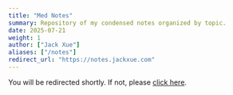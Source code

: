 ```yaml
---
title: "Med Notes"
summary: Repository of my condensed notes organized by topic.
date: 2025-07-21
weight: 1
author: ["Jack Xue"]
aliases: ["/notes"]
redirect_url: "https://notes.jackxue.com"
---
```


You will be redirected shortly. If not, please [click here](https://notes.jackxue.com).